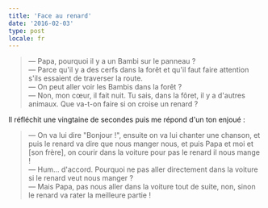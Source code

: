 ```yaml
---
title: 'Face au renard'
date: '2016-02-03'
type: post
locale: fr
---
```


> — Papa, pourquoi il y a un Bambi sur le panneau ?  
> — Parce qu'il y a des cerfs dans la forêt et qu'il faut faire attention s'ils essaient de traverser la route.  
> — On peut aller voir les Bambis dans la forêt ?  
> — Non, mon cœur, il fait nuit. Tu sais, dans la fôret, il y a d'autres animaux. Que va-t-on faire si on croise un renard ?

<!-- more -->

Il réfléchit une vingtaine de secondes puis me répond d'un ton enjoué :

> — On va lui dire "Bonjour !", ensuite on va lui chanter une chanson, et puis le renard va dire que nous manger nous, et puis Papa et moi et [son frère], on courir dans la voiture pour pas le renard il nous mange !  
> — Hum… d'accord. Pourquoi ne pas aller directement dans la voiture si le renard veut nous manger ?  
> — Mais Papa, pas nous aller dans la voiture tout de suite, non, sinon le renard va rater la meilleure partie !
